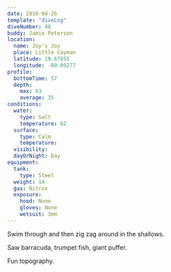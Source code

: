 ```yaml
---
date: 2016-04-26
template: "diveLog"
diveNumber: 48
buddy: Jamie Peterson
location:
  name: Joy's Joy
  place: Little Cayman
  latitude: 19.67855
  longitude: -80.09277
profile:
  bottomTime: 57
  depth:
    max: 63
    average: 35
conditions:
  water:
    type: Salt
    temperature: 82
  surface:
    type: Calm
    temperature:
  visibility:
  dayOrNight: Day
equipment:
  tank:
    type: Steel
  weight: 14
  gas: Nitrox
  exposure:
    hood: None
    gloves: None
    wetsuit: 3mm
---
```

Swim through and then zig zag around in the shallows.

Saw barracuda, trumpet fish, giant puffer.

Fun topography.
